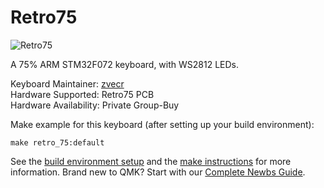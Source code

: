 # Retro75

![Retro75](https://i.imgur.com/spS7PHo.jpg)

A 75% ARM STM32F072 keyboard, with WS2812 LEDs.

Keyboard Maintainer: [zvecr](https://github.com/zvecr)  
Hardware Supported: Retro75 PCB  
Hardware Availability: Private Group-Buy

Make example for this keyboard (after setting up your build environment):

    make retro_75:default

See the [build environment setup](https://docs.qmk.fm/#/getting_started_build_tools) and the [make instructions](https://docs.qmk.fm/#/getting_started_make_guide) for more information. Brand new to QMK? Start with our [Complete Newbs Guide](https://docs.qmk.fm/#/newbs).
